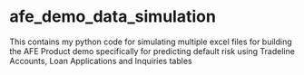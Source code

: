 # afe_demo_data_simulation
This contains my python code for simulating multiple excel files for building the AFE Product demo specifically for predicting default risk using Tradeline Accounts, Loan Applications and Inquiries tables
